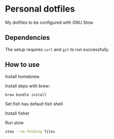 # Personal dotfiles

My dotfiles to be configured with GNU Stow

## Dependencies

The setup requires `curl` and `git` to run successfully.

## How to use

Install homebrew.

Install deps with brew:
```bash
brew bundle install
```

Set fish has default fish shell

Install fisher

Run stow
```bash
stow --no-folding files
```

